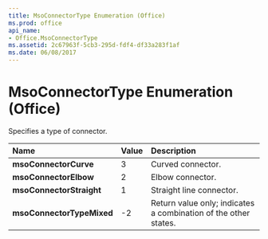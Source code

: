 ```yaml
---
title: MsoConnectorType Enumeration (Office)
ms.prod: office
api_name:
- Office.MsoConnectorType
ms.assetid: 2c67963f-5cb3-295d-fdf4-df33a283f1af
ms.date: 06/08/2017
---
```



# MsoConnectorType Enumeration (Office)

Specifies a type of connector.



|Name|Value|Description|
|:-----|:-----|:-----|
|**msoConnectorCurve**|3|Curved connector.|
|**msoConnectorElbow**|2|Elbow connector.|
|**msoConnectorStraight**|1|Straight line connector.|
|**msoConnectorTypeMixed**|-2|Return value only; indicates a combination of the other states.|

